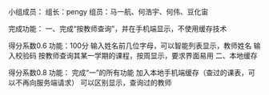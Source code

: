 小组成员：
组长：pengy
组员：马一航、何浩宇、何伟、豆化宙


完成功能：
一、完成“按教师查询”，并在手机端显示，不使用缓存技术

得分系数0.6
功能：100分
输入姓名前几位字母，可以智能列表显示，教师姓名
输入校验码
按教师查询其某一学期的课程，按周显示，要求界面易用
二、本地缓存

得分系数0.8
功能：
完成“一”的所有功能
加入本地手机端缓存（查过的课表，可以不再向服务端请求）
可以区别显示，查询过的教师
